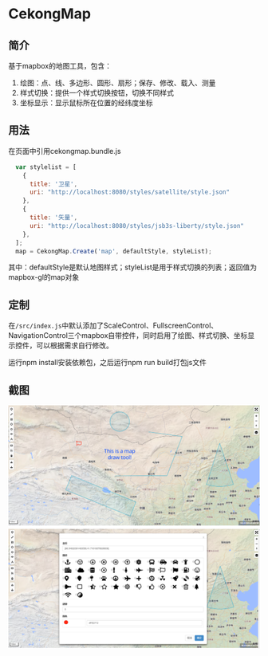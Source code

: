 # CekongMap

## 简介
基于mapbox的地图工具，包含：
1. 绘图：点、线、多边形、圆形、扇形；保存、修改、载入、测量
1. 样式切换：提供一个样式切换按钮，切换不同样式
1. 坐标显示：显示鼠标所在位置的经纬度坐标

## 用法
在页面中引用cekongmap.bundle.js
```javascript
  var stylelist = [
    {
      title: '卫星',
      uri: "http://localhost:8080/styles/satellite/style.json"
    },
    {
      title: '矢量',
      uri: "http://localhost:8080/styles/jsb3s-liberty/style.json"
    },
  ];
  map = CekongMap.Create('map', defaultStyle, styleList);
```

其中：defaultStyle是默认地图样式；styleList是用于样式切换的列表；返回值为mapbox-gl的map对象

## 定制
在`/src/index.js`中默认添加了ScaleControl、FullscreenControl、NavigationControl三个mapbox自带控件，同时启用了绘图、样式切换、坐标显示控件，可以根据需求自行修改。

运行npm install安装依赖包，之后运行npm run build打包js文件

## 截图
![avatar](./screenshot-1.PNG)
![avatar](./screenshot-2.PNG)

